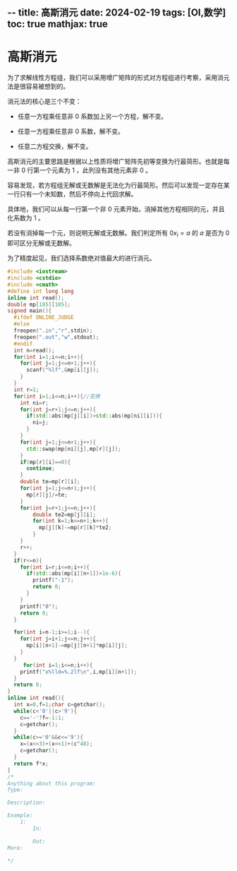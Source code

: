 --
title: 高斯消元
date: 2024-02-19
tags: [OI,数学]
toc: true
mathjax: true
---

# 高斯消元

为了求解线性方程组，我们可以采用增广矩阵的形式对方程组进行考察，采用消元法是很容易被想到的。

消元法的核心是三个不变：

* 任意一方程乘任意非 $0$ 系数加上另一个方程，解不变。

* 任意一方程乘任意非 $0$ 系数，解不变。

* 任意二方程交换，解不变。

高斯消元的主要思路是根据以上性质将增广矩阵先初等变换为行最简形。也就是每一非 $0$ 行第一个元素为 $1$ ，此列没有其他元素非 $0$ 。

容易发现，若方程组无解或无数解是无法化为行最简形。然后可以发现一定存在某一行只有一个未知数，然后不停向上代回求解。

具体地，我们可以从每一行第一个非 $0$ 元素开始，消掉其他方程相同的元，并且化系数为 $1$ 。

若没有消掉每一个元，则说明无解或无数解。我们判定所有 $0x_i=a$ 的 $a$ 是否为 $0$ 即可区分无解或无数解。

为了精度起见，我们选择系数绝对值最大的进行消元。

```cpp
#include <iostream>
#include <cstdio>
#include <cmath>
#define int long long
inline int read();
double mp[105][105];
signed main(){
  #ifdef ONLINE_JUDGE
  #else
  freopen(".in","r",stdin);
  freopen(".out","w",stdout);
  #endif
  int n=read();
  for(int i=1;i<=n;i++){
    for(int j=1;j<=n+1;j++){
      scanf("%lf",&mp[i][j]);
    }
  }
  int r=1;
  for(int i=1;i<=n;i++){//变换
    int ni=r;
    for(int j=r+1;j<=n;j++){
      if(std::abs(mp[j][i])>std::abs(mp[ni][i])){
        ni=j;
      }
    }
    for(int j=1;j<=n+1;j++){
      std::swap(mp[ni][j],mp[r][j]);
    }
    if(mp[r][i]==0){
      continue;
    }
    double te=mp[r][i];
    for(int j=1;j<=n+1;j++){
      mp[r][j]/=te;
    }
    for(int j=r+1;j<=n;j++){
        double te2=mp[j][i];
        for(int k=1;k<=n+1;k++){
          mp[j][k]-=mp[r][k]*te2;
        }
    }
    r++;
  }
  if(r<=n){
    for(int i=r;i<=n;i++){
      if(std::abs(mp[i][n+1])>1e-6){
        printf("-1");
        return 0;
      }
    }
    printf("0");
    return 0;
  }

  for(int i=n-1;i>=1;i--){
    for(int j=i+1;j<=n;j++){
      mp[i][n+1]-=mp[j][n+1]*mp[i][j];
    }
  }
     for(int i=1;i<=n;i++){
    printf("x%lld=%.2lf\n",i,mp[i][n+1]);
  }
  return 0;
}
inline int read(){
  int x=0,f=1;char c=getchar();
  while(c<'0'||c>'9'){
    c=='-'?f=-1:1;
    c=getchar();
  }
  while(c>='0'&&c<='9'){
    x=(x<<3)+(x<<1)+(c^48);
    c=getchar();
  }
  return f*x;
}
/*
Anything about this program:
Type:

Description:

Example:
	1:
		In:

		Out:
More:

*/

```
